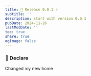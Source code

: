 ```yaml
---
title: 🎉 Release 0.0.1 ✨ 
subtitle: ''
description: start with version 0.0.1
pubDate: 2024-11-26
lastModDate: ''
toc: true
share: true
ogImage: false
---
```



### 📢 Declare

Changed my new home
